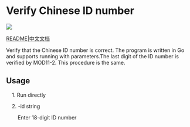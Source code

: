 # Verify Chinese ID number
![](https://travis-ci.org/yzy613/Verify-Chinese-ID-Number.svg?branch=master)

[README](https://github.com/yzy613/Verify-Chinese-ID-Number/blob/master/README.md)|[中文文档](https://github.com/yzy613/Verify-Chinese-ID-Number/blob/master/README_zh.md)

Verify that the Chinese ID number is correct. The program is written in Go and supports running with parameters.The last digit of the ID number is verified by MOD11-2. This procedure is the same.

## Usage

    1. Run directly

    2. -id string

        Enter 18-digit ID number